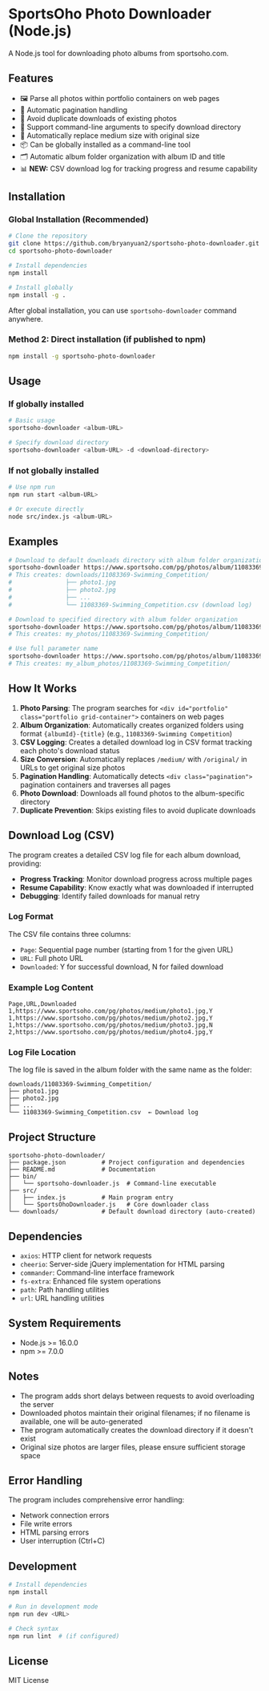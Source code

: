# SportsOho Photo Downloader (Node.js)

A Node.js tool for downloading photo albums from sportsoho.com.

## Features

- 🖼️ Parse all photos within portfolio containers on web pages
- 📄 Automatic pagination handling
- 🚫 Avoid duplicate downloads of existing photos
- 📁 Support command-line arguments to specify download directory
- 🔄 Automatically replace medium size with original size
- 📦 Can be globally installed as a command-line tool
- 🗂️ Automatic album folder organization with album ID and title
- 📊 **NEW:** CSV download log for tracking progress and resume capability

## Installation

### Global Installation (Recommended)

```bash
# Clone the repository
git clone https://github.com/bryanyuan2/sportsoho-photo-downloader.git
cd sportsoho-photo-downloader

# Install dependencies
npm install

# Install globally
npm install -g .
```

After global installation, you can use `sportsoho-downloader` command anywhere.

### Method 2: Direct installation (if published to npm)

```bash
npm install -g sportsoho-photo-downloader
```

## Usage

### If globally installed

```bash
# Basic usage
sportsoho-downloader <album-URL>

# Specify download directory
sportsoho-downloader <album-URL> -d <download-directory>
```

### If not globally installed

```bash
# Use npm run
npm run start <album-URL>

# Or execute directly
node src/index.js <album-URL>
```

## Examples

```bash
# Download to default downloads directory with album folder organization
sportsoho-downloader https://www.sportsoho.com/pg/photos/album/11083369/
# This creates: downloads/11083369-Swimming_Competition/
#               ├── photo1.jpg
#               ├── photo2.jpg
#               ├── ...
#               └── 11083369-Swimming_Competition.csv (download log)

# Download to specified directory with album folder organization
sportsoho-downloader https://www.sportsoho.com/pg/photos/album/11083369/ -d my_photos
# This creates: my_photos/11083369-Swimming_Competition/

# Use full parameter name
sportsoho-downloader https://www.sportsoho.com/pg/photos/album/11083369/ --download-dir ./my_album_photos
# This creates: my_album_photos/11083369-Swimming_Competition/
```

## How It Works

1. **Photo Parsing**: The program searches for `<div id="portfolio" class="portfolio grid-container">` containers on web pages
2. **Album Organization**: Automatically creates organized folders using format `{albumId}-{title}` (e.g., `11083369-Swimming Competition`)
3. **CSV Logging**: Creates a detailed download log in CSV format tracking each photo's download status
4. **Size Conversion**: Automatically replaces `/medium/` with `/original/` in URLs to get original size photos
5. **Pagination Handling**: Automatically detects `<div class="pagination">` pagination containers and traverses all pages
6. **Photo Download**: Downloads all found photos to the album-specific directory
7. **Duplicate Prevention**: Skips existing files to avoid duplicate downloads

## Download Log (CSV)

The program creates a detailed CSV log file for each album download, providing:

- **Progress Tracking**: Monitor download progress across multiple pages
- **Resume Capability**: Know exactly what was downloaded if interrupted
- **Debugging**: Identify failed downloads for manual retry

### Log Format

The CSV file contains three columns:
- `Page`: Sequential page number (starting from 1 for the given URL)
- `URL`: Full photo URL
- `Downloaded`: Y for successful download, N for failed download

### Example Log Content
```csv
Page,URL,Downloaded
1,https://www.sportsoho.com/pg/photos/medium/photo1.jpg,Y
1,https://www.sportsoho.com/pg/photos/medium/photo2.jpg,Y
1,https://www.sportsoho.com/pg/photos/medium/photo3.jpg,N
2,https://www.sportsoho.com/pg/photos/medium/photo4.jpg,Y
```

### Log File Location
The log file is saved in the album folder with the same name as the folder:
```
downloads/11083369-Swimming_Competition/
├── photo1.jpg
├── photo2.jpg
├── ...
└── 11083369-Swimming_Competition.csv  ← Download log
```

## Project Structure

```
sportsoho-photo-downloader/
├── package.json          # Project configuration and dependencies
├── README.md             # Documentation
├── bin/
│   └── sportsoho-downloader.js  # Command-line executable
├── src/
│   ├── index.js          # Main program entry
│   └── SportsOhoDownloader.js   # Core downloader class
└── downloads/            # Default download directory (auto-created)
```

## Dependencies

- `axios`: HTTP client for network requests
- `cheerio`: Server-side jQuery implementation for HTML parsing
- `commander`: Command-line interface framework
- `fs-extra`: Enhanced file system operations
- `path`: Path handling utilities
- `url`: URL handling utilities

## System Requirements

- Node.js >= 16.0.0
- npm >= 7.0.0

## Notes

- The program adds short delays between requests to avoid overloading the server
- Downloaded photos maintain their original filenames; if no filename is available, one will be auto-generated
- The program automatically creates the download directory if it doesn't exist
- Original size photos are larger files, please ensure sufficient storage space

## Error Handling

The program includes comprehensive error handling:
- Network connection errors
- File write errors
- HTML parsing errors
- User interruption (Ctrl+C)

## Development

```bash
# Install dependencies
npm install

# Run in development mode
npm run dev <URL>

# Check syntax
npm run lint  # (if configured)
```

## License

MIT License